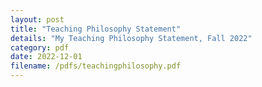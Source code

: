 ```yaml
---
layout: post
title: "Teaching Philosophy Statement"
details: "My Teaching Philosophy Statement, Fall 2022"
category: pdf
date: 2022-12-01
filename: /pdfs/teachingphilosophy.pdf
---
```


